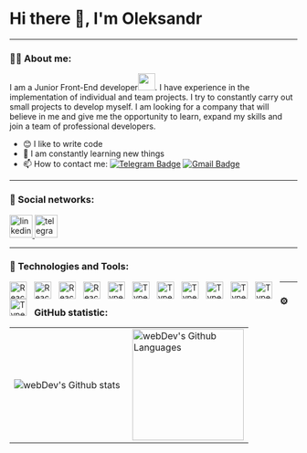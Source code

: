 # Hi there 👋, I'm Oleksandr

---

### 👨‍💻 About me:

I am a Junior Front-End developer<img src="https://media.giphy.com/media/WUlplcMpOCEmTGBtBW/giphy.gif" width="30px">. I have experience in the implementation of individual and team projects. I try to constantly carry out small projects to develop myself. I am looking for a company that will believe in me and give me the opportunity to learn, expand my skills and join a team of professional developers.

- 😊 I like to write code
- 🔭 I am constantly learning new things
- 📫 How to contact me: [![Telegram Badge](https://img.shields.io/badge/-oleksandrpalamarchuk-blue?style=flat&logo=Telegram&logoColor=white)](https://t.me/Alexpalamar_chuk) [![Gmail Badge](https://img.shields.io/badge/-Gmail-red?style=flat&logo=Gmail&logoColor=white)](mailto:palamarchuk.oa93@gmail.com)

---

### 🤝 Social networks:

<div id="badges">
    <a href="https://www.linkedin.com/in/oleksandr-palamarchuk-4a0749250/" target="_blank">
      <img src="https://cdn-icons-png.flaticon.com/512/2504/2504799.png" width="40" height="40" alt="linkedin" />
    </a>
    <a href="https://t.me/Alexpalamar_chuk" target="_blank">
      <img src="https://cdn-icons-png.flaticon.com/512/2111/2111646.png" width="40" height="40" alt="telegram group" />
    </a>
  </div>

---

### 🧰 Technologies and Tools:

<div>
<img align="left" alt="React" width="30px" style="padding-right:10px;" src="https://cdn.jsdelivr.net/gh/devicons/devicon/icons/javascript/javascript-original.svg" />
<img align="left" alt="React" width="30px" style="padding-right:10px;" src="https://cdn.jsdelivr.net/gh/devicons/devicon/icons/react/react-original.svg" />
<img align="left" alt="React" width="30px" style="padding-right:10px;" src="https://cdn.jsdelivr.net/gh/devicons/devicon/icons/redux/redux-original.svg" />
<img align="left" alt="React" width="30px" style="padding-right:10px;" src="https://cdn.jsdelivr.net/gh/devicons/devicon/icons/nextjs/nextjs-original.svg" />
<img align="left" alt="TypeScript" width="30px" style="padding-right:10px;" src="https://cdn.jsdelivr.net/gh/devicons/devicon/icons/typescript/typescript-plain.svg" />
<img align="left" alt="TypeScript" width="30px" style="padding-right:10px;" src="https://cdn.jsdelivr.net/gh/devicons/devicon/icons/html5/html5-plain-wordmark.svg" />
<img align="left" alt="TypeScript" width="30px" style="padding-right:10px;" src="https://cdn.jsdelivr.net/gh/devicons/devicon/icons/css3/css3-plain-wordmark.svg" />
<img align="left" alt="TypeScript" width="30px" style="padding-right:10px;" src="https://cdn.jsdelivr.net/gh/devicons/devicon/icons/sass/sass-original.svg" />
<img align="left" alt="TypeScript" width="30px" style="padding-right:10px;" src="https://cdn.jsdelivr.net/gh/devicons/devicon/icons/git/git-original-wordmark.svg" />
<img align="left" alt="TypeScript" width="30px" style="padding-right:10px;" src="https://cdn.jsdelivr.net/gh/devicons/devicon/icons/github/github-original.svg" />
<img align="left" alt="TypeScript" width="30px" style="padding-right:10px;" src="https://cdn.jsdelivr.net/gh/devicons/devicon/icons/vscode/vscode-original.svg" />
<img align="left" alt="TypeScript" width="30px" style="padding-right:10px;" src="https://cdn.jsdelivr.net/gh/devicons/devicon/icons/figma/figma-original.svg" />
</div>

---

### ⚙️ GitHub statistic:

<table>
  <tr>
    <td>
      <img align="left" src="http://github-readme-streak-stats.herokuapp.com?user=Oleksandr14&theme=dark&background=000000" alt="webDev's Github stats" />
    </td>
    <td>
      <img height="195px" align="right" alt="webDev's Github Languages" src="https://github-readme-stats-sigma-five.vercel.app/api/top-langs/?username=Oleksandr14&layout=compact&theme=vision-friendly-dark" />
    </td>
  </tr>
</table>
